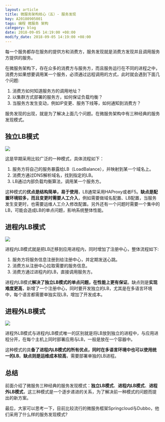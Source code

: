 ```yaml
---
layout: article
title: 微服务架构核心（五）- 服务发现
key: A20180905001
tags: 编程 微服务 架构
category: blog
date: 2018-09-05 14:19:00 +08:00
modify_date: 2018-09-05 14:19:00 +08:00
---
```


每一个服务都存在服务的提供方和消费方，服务发现就是消费方发现并且调用服务方提供的服务。

在微服务架构下，存在众多的消费方与服务方，而且服务运行在不同的进程之中，消费方如果想要调用某一个服务，必须通过远程调用的方式，此时就会遇到下面几个问题:

1. 消费方如何知道服务方的调用地址？
2. 以集群方式部署的服务方，如何保证负载均衡？
3. 当服务方发生变动，例如IP变更、服务下线等，如何通知到消费方？

服务发现的出现，就是为了解决上面几个问题。在微服务架构中有三种经典的服务发现模式。

<!--more-->

## 独立LB模式

![](https://wangtao-1256981172.cos.ap-guangzhou.myqcloud.com/20180904001.png)

这是早期采用比较广泛的一种模式，具体流程如下：

1. 服务方将自己的服务暴露给LB（LoadBalance），并映射到某一个域名上。
2. 消费方通过DNS解析域名，找到指定的LB。
3. LB通过内部负载均衡算法，调用某一个服务方。

这种模式的**优点是结构简单，易于使用**，LB通常采用HAProxy或者F5。**缺点是配置环境较多，而且变更时需要人工介入**，例如需要做域名配置、LB配置，当服务发生变更时，也需要运维人工介入修改配置。另外还有一个问题时需要一个集中的LB，可能会造成LB的单点问题，影响系统整体性能。

## 进程内LB模式

![](https://wangtao-1256981172.cos.ap-guangzhou.myqcloud.com/20180904002.png)

进程内LB模式就是把LB迁移到应用进程内，同时增加了注册中心，整体流程如下:

1. 服务方将服务信息注册到给注册中心，并定期发送心跳。
2. 消费方从注册中心拉取需要的服务信息。
3. 消费方通过进程内的LB，直接调用服务方。

进程内LB模式**解决了独立LB模式的单点问题，在性能上更有保证**。缺点则是**实现难度更高**，新增了一个注册中心，同时要开发独立的LB，尤其是在多语言环境中，每个语言都需要单独实现LB，增加了开发成本。

## 进程外LB模式

![](https://wangtao-1256981172.cos.ap-guangzhou.myqcloud.com/20180904003.png)

进程外LB模式与进程内LB模式唯一的区别就是将LB放到独立的进程中，与应用进程分开，在每个主机上同时部署应用与LB，一般是放在一个容器中。

这种模式的具**备了进程内LB模式的所有优点，同时在多语言环境中也可以使用统一的LB**。**缺点则是运维成本较高**，需要部署单独的LB进程。

## 总结

前面介绍了微服务三种经典的服务发现模式：**独立LB模式**、**进程内LB模式**、**进程外LB模式**，这三种模式是一个逐步递进的关系，为了解决前一种模式的问题而提出的新方案。

最后，大家可以思考一下，目前比较流行的微服务框架Springcloud与Dubbo，他们采用了什么样的服务发现模式?

